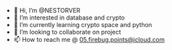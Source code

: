 - 👋 Hi, I’m @NESTORVER
- 👀 I’m interested in database and crypto
- 🌱 I’m currently learning crypto space and python
- 💞️ I’m looking to collaborate on project
- 📫 How to reach me @ 05.firebug.points@icloud.com

<!---
NESTORVER/NESTORVER is a ✨ special ✨ repository because its `README.md` (this file) appears on your GitHub profile.
You can click the Preview link to take a look at your changes.
--->

